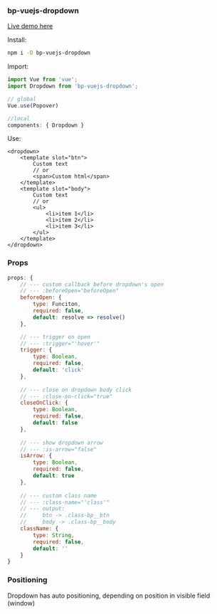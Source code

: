 ### bp-vuejs-dropdown

[Live demo here](https://borisbutenko.github.io/bp-vuejs-dropdown/demo/index.html)

Install:
```bash
npm i -D bp-vuejs-dropdown
```
Import:
```javascript
import Vue from 'vue';
import Dropdown from 'bp-vuejs-dropdown';

// global
Vue.use(Popover)

//local
components: { Dropdown }
```
Use:
```vue
<dropdown>
    <template slot="btn">
        Custom text 
        // or
        <span>Custom html</span>
    </template>
    <template slot="body">
        Custom text 
        // or
        <ul>
            <li>item 1</li>
            <li>item 2</li>
            <li>item 3</li>
        </ul>
    </template>
</dropdown>
```
### Props
```javascript
props: {
    // --- custom callback before dropdown's open
    // --- :beforeOpen="beforeOpen"
    beforeOpen: {
        type: Funciton,
        required: false,
        default: resolve => resolve()
    },

    // --- trigger on open
    // --- :trigger="'hover'"
    trigger: {
        type: Boolean,
        required: false,
        default: 'click'
    },
    
    // --- close on dropdown body click
    // --- :close-on-click="true"
    closeOnClick: {
        type: Boolean,
        required: false,
        default: false
    },
    
    // --- show dropdown arrow
    // --- :is-arrow="false"
    isArrow: {
        type: Boolean,
        required: false,
        default: true
    },
    
    // --- custom class name
    // --- :class-name="'class'"
    // --- output: 
    //     btn -> .class-bp__btn 
    //     body -> .class-bp__body
    className: {
        type: String,
        required: false,
        default: ''
    }
}
```
### Positioning

Dropdown has auto positioning, depending on position in visible field (window)